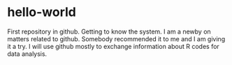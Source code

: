 # hello-world
First repository in github.  Getting to know the system. 
I am a newby on matters related to github. Somebody recommended it to me and I am giving it a try. I will use github mostly to exchange information about R codes for data analysis. 
